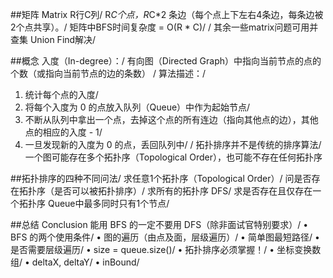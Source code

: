 ##矩阵 Matrix
R行C列/
R*C个点，R*C*2 条边（每个点上下左右4条边，每条边被2个点共享）。/
矩阵中BFS时间复杂度 = O(R * C)/
/
其余一些matrix问题可用并查集 Union Find解决/

##概念
入度（In-degree）：/
有向图（Directed Graph）中指向当前节点的点的个数（或指向当前节点的边的条数）
/
算法描述：/
1. 统计每个点的入度/
2. 将每个入度为 0 的点放入队列（Queue）中作为起始节点/
3. 不断从队列中拿出一个点，去掉这个点的所有连边（指向其他点的边），其他点的相应的入度 - 1/
4. 一旦发现新的入度为 0 的点，丢回队列中/
/
拓扑排序并不是传统的排序算法/
一个图可能存在多个拓扑序（Topological Order），也可能不存在任何拓扑序

##拓扑排序的四种不同问法/
求任意1个拓扑序（Topological Order）/
问是否存在拓扑序（是否可以被拓扑排序）/
求所有的拓扑序 DFS/
求是否存在且仅存在一个拓扑序 Queue中最多同时只有1个节点/

##总结 Conclusion
能用 BFS 的一定不要用 DFS（除非面试官特别要求）/
• BFS 的两个使用条件/
• 图的遍历（由点及面，层级遍历）/
• 简单图最短路径/
• 是否需要层级遍历/
• size = queue.size()/
• 拓扑排序必须掌握！/
• 坐标变换数组/
• deltaX, deltaY/
• inBound/